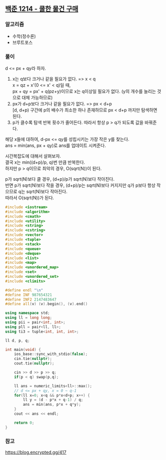 ## [백준 1214 - 쿨한 물건 구매](https://www.acmicpc.net/problem/1214)

### 알고리즘
- 수학(정수론)
- 브루트포스

### 풀이
d <= px + qy라 하자.  

1. x는 q보다 크거나 같을 필요가 없다. => x < q  
   x = qz + x'(0 <= x' < q)일 때,  
   px + qy = px' + q(pz+y)이므로 x는 q이상일 필요가 없다. (y의 개수를 늘리는 것으로 대체 가능하므로)
2. px가 d+p보다 크거나 같을 필요가 없다. => px < d+p  
   [d, d+p) 구간에 p의 배수가 최소한 하나 존재하므로 px < d+p 까지만 탐색하면 된다.
3. p가 클수록 탐색 반복 횟수가 줄어든다. 따라서 항상 p > q가 되도록 값을 바꿔준다.

해당 x들에 대하여, d-px <= qy를 성립시키는 가장 작은 y를 찾는다.  
ans = min(ans, px + qy)로 ans를 업데이트 시켜준다.

시간복잡도에 대해서 살펴보자.  
결국 x는 min((d+p)/p, q)번 만큼 반복한다.  
하지만 p > q이므로 최악의 경우, O(sqrt(N))이 된다.

p가 sqrt(N)보다 클 경우, (d+p)/p가 sqrt(N)보다 작아진다.  
반면 p가 sqrt(N)보다 작을 경우, (d+p)/p는 sqrt(N)보다 커지지만 q가 p보다 항상 작으므로 q는 sqrt(N)보다 작아진다.  
따라서 O(sqrt(N))가 된다.

```c++
#include <iostream>
#include <algorithm>
#include <cmath>
#include <utility>
#include <string>
#include <cstring>
#include <vector>
#include <tuple>
#include <stack>
#include <queue>
#include <deque>
#include <list>
#include <map>
#include <unordered_map>
#include <set>
#include <unordered_set>
#include <climits>

#define endl "\n"
#define INF 987654321
#define INF2 2147483647
#define all(v) (v).begin(), (v).end()

using namespace std;
using ll = long long;
using pii = pair<int, int>;
using pll = pair<ll, ll>;
using ti3 = tuple<int, int, int>;

ll d, p, q;

int main(void) {
    ios_base::sync_with_stdio(false);
    cin.tie(nullptr);
    cout.tie(nullptr);

    cin >> d >> p >> q;
    if(p < q) swap(p,q);

    ll ans = numeric_limits<ll>::max();
    // d <= px + qy, x = 0 ~ q-1
    for(ll x=0; x<q && p*x<d+p; x++) {
        ll y = (d - p*x + q-1) / q;
        ans = min(ans, p*x + q*y);
    }
    cout << ans << endl;

    return 0;
}
```

### 참고
https://blog.encrypted.gg/417